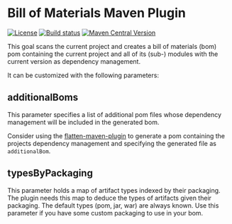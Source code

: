 # Bill of Materials Maven Plugin

[![License](https://img.shields.io/github/license/eitco/bom-maven-plugin.svg?style=for-the-badge)](https://opensource.org/license/mit)
[![Build status](https://img.shields.io/github/actions/workflow/status/eitco/bom-maven-plugin/deploy.yaml?branch=main&style=for-the-badge&logo=github)](https://github.com/eitco/bom-maven-plugin/actions/workflows/deploy.yaml)
[![Maven Central Version](https://img.shields.io/maven-central/v/de.eitco.cicd/bom-maven-plugin?style=for-the-badge&logo=apachemaven)](https://central.sonatype.com/artifact/de.eitco.cicd/bom-maven-plugin)


This goal scans the current project and creates a bill of materials (bom) pom containing the current project 
and all of its (sub-) modules with the current version as dependency management.

It can be customized with the following parameters:

## additionalBoms

This parameter specifies a list of additional pom files whose dependency management 
will be included in the generated bom.

Consider using the [flatten-maven-plugin](https://github.com/mojohaus/flatten-maven-plugin) to generate a pom containing the projects dependency management and 
specifying the generated file as `additionalBom`.

## typesByPackaging

This parameter holds a map of artifact types indexed by their packaging. The plugin needs this map to deduce
the types of artifacts given their packaging. The default types (pom, jar, war) are always known. Use this 
parameter if you have some custom packaging to use in your bom.